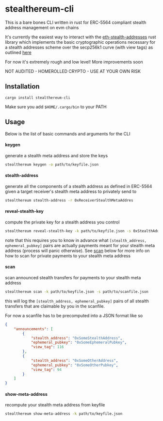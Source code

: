 # stealthereum-cli

This is a bare bones CLI written in rust for ERC-5564 compliant stealth address management on evm chains

It's currently the easiest way to interact with the [eth-stealth-addresses](https://github.com/kassandraoftroy/eth-stealth-addresses) rust library which implements the basic cryptographic operations necessary for a stealth addresses scheme over the secp256k1 curve (with view tags) as outlined [here](https://eips.ethereum.org/assets/eip-5564/scheme_ids)

For now it's extremely rough and low level! More improvements soon

NOT AUDITED - HOMEROLLED CRYPTO - USE AT YOUR OWN RISK

## Installation

```
cargo install stealthereum-cli
```

Make sure you add `$HOME/.cargo/bin` to your PATH

## Usage

Below is the list of basic commands and arguments for the CLI

#### keygen

generate a stealth meta address and store the keys

```bash
stealthereum keygen -o path/to/keyfile.json
```

#### stealth-address

generate all the components of a stealth address as defined in ERC-5564 given a target receiver's stealth meta address to privately send to

```bash
stealthereum stealth-address -r 0xReceiverStealthMetaAddres
```

#### reveal-stealth-key

compute the private key for a stealth address you control

```bash
stealthereum reveal-stealth-key -k path/to/keyfile.json -s 0xStealthAddress -e 0xEphemeralPub
```

note that this requires you to know in advance what `[stealth_address, ephemeral_pubkey]` pairs are actually payments meant for your stealth meta address (process will panic otherwise). See [scan](#scan) below for more info on how to scan for private payments to your stealth meta address

#### scan

scan announced stealth transfers for payments to your stealth meta address

```bash
stealthereum scan -k path/to/keyfile.json -s path/to/scanfile.json
```

this will log the `[stealth_address, ephemeral_pubkey]` pairs of all stealth transfers that are claimable by you in the scanfile.

For now a scanfile has to be precomputed into a JSON format like so

```json
{
    "announcements": [
        {
            "stealth_address": "0xSomeStealthAddress",
            "ephemeral_pubkey": "0xSomeEphemeralPubkey",
            "view_tag": 116
        },
        {
            "stealth_address": "0xSomeOtherAddress",
            "ephemeral_pubkey": "0xSomeOtherPubkey",
            "view_tag": 94
        }
    ]
}
```

#### show-meta-address

recompute your stealth meta address from keyfile

```bash
stealthereum show-meta-address -k path/to/keyfile.json
```

